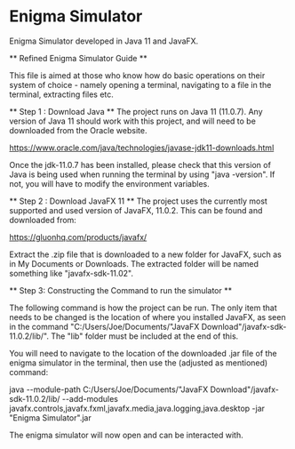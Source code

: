# Enigma Simulator
 Enigma Simulator developed in Java 11 and JavaFX.

** Refined Enigma Simulator Guide **

This file is aimed at those who know how do basic operations on their system of choice - namely opening a terminal, navigating to a file in
the terminal, extracting files etc.

** Step 1 : Download Java **
The project runs on Java 11 (11.0.7). Any version of Java 11 should work with this project, and will need to be downloaded from the Oracle website.

https://www.oracle.com/java/technologies/javase-jdk11-downloads.html

Once the jdk-11.0.7 has been installed, please check that this version of Java is being used when running the terminal by using "java -version". If 
not, you will have to modify the environment variables.


** Step 2 : Download JavaFX 11 **
The project uses the currently most supported and used version of JavaFX, 11.0.2. This can be found and downloaded from:

https://gluonhq.com/products/javafx/

Extract the .zip file that is downloaded to a new folder for JavaFX, such as in My Documents or Downloads. The extracted folder will be named 
something like "javafx-sdk-11.02".

** Step 3: Constructing the Command to run the simulator ** 

The following command is how the project can be run. The only item that needs to be changed is the location of where you installed JavaFX,
as seen in the command "C:/Users/Joe/Documents/"JavaFX Download"/javafx-sdk-11.0.2/lib/". The "lib" folder must be included at the end of this.

You will need to navigate to the location of the downloaded .jar file of the enigma simulator in the terminal, then use the (adjusted as mentioned)
command:

java --module-path C:/Users/Joe/Documents/"JavaFX Download"/javafx-sdk-11.0.2/lib/ --add-modules javafx.controls,javafx.fxml,javafx.media,java.logging,java.desktop -jar "Enigma Simulator".jar

The enigma simulator will now open and can be interacted with.  
